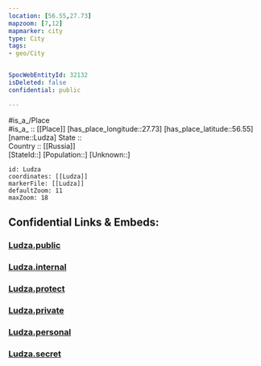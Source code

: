 ```yaml
---
location: [56.55,27.73] 
mapzoom: [7,12] 
mapmarker: city 
type: City
tags:
- geo/City


SpocWebEntityId: 32132
isDeleted: false
confidential: public

---
```

#is_a_/Place  
#is_a_ :: [[Place]] 
[has_place_longitude::27.73] 
[has_place_latitude::56.55] 
[name::Ludza] 
State ::  
Country :: [[Russia]]  
[StateId::] 
[Population::] 
[Unknown::] 


```leaflet
id: Ludza
coordinates: [[Ludza]] 
markerFile: [[Ludza]] 
defaultZoom: 11 
maxZoom: 18
```


## Confidential Links & Embeds: 

### [Ludza.public](/_public/\Earth\Continent\Europe\Europe~North\Latvia\Counties\Ciblas\CityLudza.public.md) 

### [Ludza.internal](/_internal/\Earth\Continent\Europe\Europe~North\Latvia\Counties\Ciblas\CityLudza.internal.md) 

### [Ludza.protect](/_protect/\Earth\Continent\Europe\Europe~North\Latvia\Counties\Ciblas\CityLudza.protect.md) 

### [Ludza.private](/_private/\Earth\Continent\Europe\Europe~North\Latvia\Counties\Ciblas\CityLudza.private.md) 

### [Ludza.personal](/_personal/\Earth\Continent\Europe\Europe~North\Latvia\Counties\Ciblas\CityLudza.personal.md) 

### [Ludza.secret](/_secret/\Earth\Continent\Europe\Europe~North\Latvia\Counties\Ciblas\CityLudza.secret.md)

